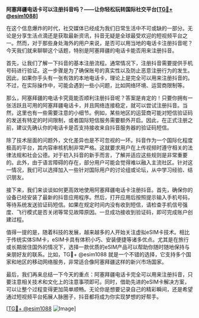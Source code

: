 **阿塞拜疆电话卡可以注册抖音吗？——让你轻松玩转国际社交平台[[TG💪+ @esim1088](https://t.me/s/esim1088)]**

在这个信息爆炸的时代，社交媒体已经成为我们日常生活中不可或缺的一部分。无论是分享生活点滴还是获取最新资讯，抖音无疑是全球最受欢迎的短视频平台之一。然而，对于那些身处海外的用户来说，是否可以用当地的电话卡注册抖音呢？今天我们就来聊聊这个话题，特别是阿塞拜疆的电话卡能否用来注册抖音。

首先，让我们了解一下抖音的基本注册流程。通常情况下，注册抖音需要提供手机号码进行验证。这一步骤是为了确保账号的真实性以及防止恶意注册行为的发生。因此，如果你手头有一张有效的本地电话卡，理论上是完全可以用来注册抖音的。不过，在实际操作中，可能会遇到一些小问题，比如网络环境、运营商限制等。

那么，阿塞拜疆的电话卡究竟能否顺利注册抖音呢？答案是肯定的！只要你拥有一张活跃且可用的阿塞拜疆电话卡，并且网络连接稳定，就可以尝试注册抖音。当然，这里也有一些需要注意的小细节。例如，某些地区的运营商可能对短信验证码的发送有特定的时间限制，或者国际短信服务需要额外开启。因此，在正式注册之前，建议先确认你的电话卡是否支持接收来自抖音服务器的验证码短信。

除了技术层面的问题外，文化差异也是不可忽视的一环。抖音作为一个国际化程度极高的平台，其内容审核机制非常严格。这就要求用户在上传视频时遵守相关的法律法规和社会公德。对于初入抖音的新手而言，了解并适应这些规则是非常重要的。此外，由于语言障碍的存在，部分用户可能会觉得难以融入主流社区。针对这一情况，我们可以选择加入一些针对国际用户的讨论组或论坛，从中学习经验、结识朋友。

接下来，我们来谈谈如何更高效地使用阿塞拜疆电话卡注册抖音。首先，确保你的设备已经安装了最新的抖音应用程序。然后，打开应用后按照提示输入手机号码，等待系统发送验证码短信。如果在规定时间内没有收到短信，请检查手机信号强度、飞行模式是否关闭等常见故障原因。一旦成功接收到验证码，即可完成账户创建过程。

值得一提的是，随着科技的发展，越来越多的人开始关注虚拟eSIM卡技术。相比于传统实体SIM卡，eSIM卡具有体积小巧、安装便捷等诸多优点。尤其是在旅行或长期居住国外的情况下，选择一款优质的eSIM产品可以帮助你随时随地保持与亲朋好友的联系。比如，TG💪+ @esim1088 就是一个不错的选择，它支持多个国家和地区的移动网络服务，非常适合像阿塞拜疆这样的新兴市场国家。

最后，我们再来总结一下今天的重点：阿塞拜疆电话卡完全可以用来注册抖音，只要注意相关技术和文化上的注意事项即可。同时，借助先进的eSIM卡解决方案，可以让整个过程变得更加简单顺畅。无论你是想要记录自己的精彩瞬间，还是希望通过短视频平台拓展人脉圈子，抖音都将成为你实现梦想的好帮手。

[[TG💪+ @esim1088](https://t.me/s/esim1088) ![Image](https://i.postimg.cc/4NQfJmqS/Snipaste-2025-05-13-00-14-12.png)]